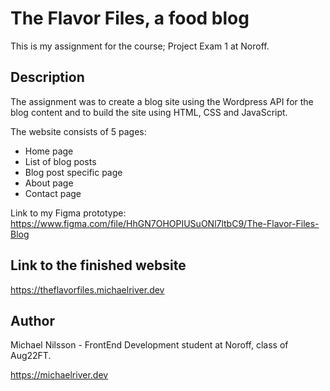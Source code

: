 # The Flavor Files, a food blog

This is my assignment for the course; Project Exam 1 at Noroff.

## Description

The assignment was to create a blog site using the Wordpress API for the blog content and to build the site using HTML, CSS and JavaScript.

The website consists of 5 pages:

- Home page
- List of blog posts
- Blog post specific page
- About page
- Contact page

Link to my Figma prototype: https://www.figma.com/file/HhGN7OHOPIUSuONl7ltbC9/The-Flavor-Files-Blog

## Link to the finished website

https://theflavorfiles.michaelriver.dev

## Author

Michael Nilsson - FrontEnd Development student at Noroff, class of Aug22FT.

https://michaelriver.dev
